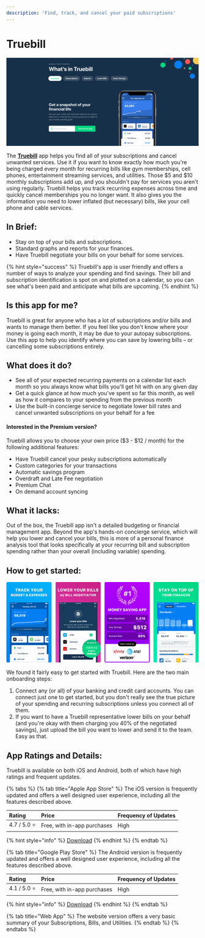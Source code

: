 ```yaml
---
description: 'Find, track, and cancel your paid subscriptions'
---
```


# Truebill

![Truebill Website](../.gitbook/assets/truebill-web.png)

The [**Truebill**](https://www.truebill.com/) app helps you find all of your subscriptions and cancel unwanted services. Use it if you want to know exactly how much you're being charged every month for recurring bills like gym memberships, cell phones, entertainment streaming services, and utilities. Those $5 and $10 monthly subscriptions add up, and you shouldn't pay for services you aren't using regularly. Truebill helps you track recurring expenses across time and quickly cancel memberships you no longer want. It also gives you the information you need to lower inflated \(but necessary\) bills, like your cell phone and cable services.

## In Brief:

* Stay on top of your bills and subscriptions.
* Standard graphs and reports for your finances.
* Have Truebill negotiate your bills on your behalf for some services.

{% hint style="success" %}
Truebill's app is user friendly and offers a number of ways to analyze your spending and find savings. Their bill and subscription identification is spot on and plotted on a calendar, so you can see what's been paid and anticipate what bills are upcoming.
{% endhint %}

## Is this app for me?

Truebill is great for anyone who has a lot of subscriptions and/or bills and wants to manage them better. If you feel like you don't know where your money is going each month, it may be due to your autopay subscriptions. Use this app to help you identify where you can save by lowering bills – or cancelling some subscriptions entirely.

## What does it do?

* See all of your expected recurring payments on a calendar list each month so you always know what bills you'll get hit with on any given day
* Get a quick glance at how much you've spent so far this month, as well as how it compares to your spending from the previous month
* Use the built-in concierge service to negotiate lower bill rates and cancel unwanted subscriptions on your behalf for a fee

#### Interested in the Premium version? 

Truebill allows you to choose your own price \($3 - $12 / month\) for the following additional features:

* Have Truebill cancel your pesky subscriptions automatically
* Custom categories for your transactions
* Automatic savings program
* Overdraft and Late Fee negotiation
* Premium Chat
* On demand account syncing

## What it lacks:

Out of the box, the Truebill app isn't a detailed budgeting or financial management app. Beyond the app's hands-on concierge service, which will help you lower and cancel your bills, this is more of a personal finance analysis tool that looks specifically at your recurring bill and subscription spending rather than your overall \(including variable\) spending.

## How to get started:

![Truebill App](../.gitbook/assets/truebill-app.png)

We found it fairly easy to get started with Truebill. Here are the two main onboarding steps:

1. Connect any \(or all\) of your banking and credit card accounts. You can connect just one to get started, but you don't really see the true picture of your spending and recurring subscriptions unless you connect all of them.
2. If you want to have a Truebill representative lower bills on your behalf \(and you're okay with them charging you 40% of the negotiated savings\), just upload the bill you want to lower and send it to the team. Easy as that.

## App Ratings and Details:

Truebill is available on both iOS and Android, both of which have high ratings and frequent updates.

{% tabs %}
{% tab title="Apple App Store" %}
The iOS version is frequently updated and offers a well designed user experience, including all the features described above. 

| Rating | Price | Frequency of Updates |
| :--- | :--- | :--- |
| 4.7 / 5.0 ⭐ | Free, with in-app purchases | High |

{% hint style="info" %}
[Download](https://itunes.apple.com/us/app/truebill-budget-bill-tracker/id1130616675?mt=8)
{% endhint %}
{% endtab %}

{% tab title="Google Play Store" %}
The Android version is frequently updated and offers a well designed user experience, including all the features described above. 

| Rating | Price | Frequency of Updates |
| :--- | :--- | :--- |
| 4.1 / 5.0 ⭐ | Free, with in-app purchases | High |

{% hint style="info" %}
[Download](https://play.google.com/store/apps/details?id=com.truebill&hl=en_US)
{% endhint %}
{% endtab %}

{% tab title="Web App" %}
The website version offers a very basic summary of your Subscriptions, Bills, and Utilities.
{% endtab %}
{% endtabs %}

